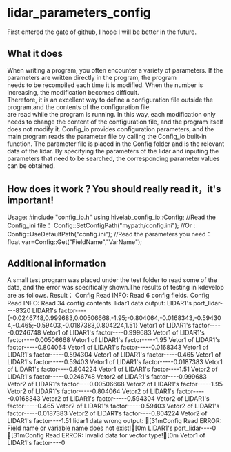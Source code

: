 # lidar_parameters_config
First entered the gate of github, I hope I will be better in the future.
## What it does
When writing a program, you often encounter a variety of parameters. If the parameters are written directly in the program, the program<br> needs to be recompiled each time it is modified. When the number is increasing, the modification becomes difficult. <br>Therefore, it is an excellent way to define a configuration file outside the program,and the contents of the configuration file<br> are read while the program is running. In this way, each modification only needs to change the content of the configuration file, and the program itself does not modify it.
Config_io provides configuration parameters, and the main program reads the parameter file by calling the Config_io built-in function. The parameter file is placed in the Config folder and is the relevant data of the lidar. By specifying the parameters of the lidar and inputing the parameters that need to be searched, the corresponding parameter values can be obtained.
## How does it work？You should really read it，it's important! 
Usage:
      #include "config_io.h" 
      using hivelab_config_io::Config; 
//Read the Config_ini file： 
      Config::SetConfigPath("mypath/config.ini"); 
      //Or : Config::UseDefaultPath("config.ini"); 
//Read the parameters you need： 
      float var=Config::Get("FieldName","VarName"); 
## Additional information
A small test program was placed under the test folder to  read some of the data, and the error was specifically shown.The results of testing in kdevelop are as follows.
Result：
Config Read INFO: Read 6 config fields.
Config Read INFO: Read 34 config contents.
lidar1 data output:
LIDAR1's port_lidar----8320
LIDAR1's factor----{-0.0246748,0.999683,0.00506668,-1.95;-0.804064,-0.0168343,-0.594304,-0.465;-0.59403,-0.0187383,0.804224,1.51}
Vetor1 of LIDAR1's factor-----0.0246748
Vetor1 of LIDAR1's factor----0.999683
Vetor1 of LIDAR1's factor----0.00506668
Vetor1 of LIDAR1's factor-----1.95
Vetor1 of LIDAR1's factor-----0.804064
Vetor1 of LIDAR1's factor-----0.0168343
Vetor1 of LIDAR1's factor-----0.594304
Vetor1 of LIDAR1's factor-----0.465
Vetor1 of LIDAR1's factor-----0.59403
Vetor1 of LIDAR1's factor-----0.0187383
Vetor1 of LIDAR1's factor----0.804224
Vetor1 of LIDAR1's factor----1.51
Vetor2 of LIDAR1's factor-----0.0246748
Vetor2 of LIDAR1's factor----0.999683
Vetor2 of LIDAR1's factor----0.00506668
Vetor2 of LIDAR1's factor-----1.95
Vetor2 of LIDAR1's factor-----0.804064
Vetor2 of LIDAR1's factor-----0.0168343
Vetor2 of LIDAR1's factor-----0.594304
Vetor2 of LIDAR1's factor-----0.465
Vetor2 of LIDAR1's factor-----0.59403
Vetor2 of LIDAR1's factor-----0.0187383
Vetor2 of LIDAR1's factor----0.804224
Vetor2 of LIDAR1's factor----1.51
lidar1 data wrong output:
[31mConfig Read ERROR: Field name or variable name does not exist![0m
LIDAR1's port_lidar----0
[31mConfig Read ERROR: Invalid data for vector type![0m
Vetor1 of LIDAR1's factor----0
